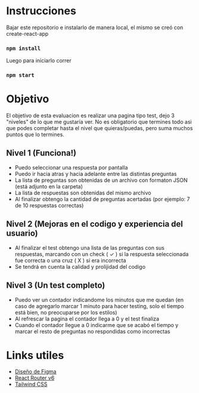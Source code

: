 # Instrucciones

Bajar este repositorio e instalarlo de manera local, el mismo se creó con create-react-app

### `npm install`

Luego para iniciarlo correr

### `npm start`

# Objetivo

El objetivo de esta evaluacion es realizar una pagina tipo test, dejo 3 "niveles" de lo que me gustaría ver. No es obligatorio que termines todo asi que podes completar hasta el nivel que quieras/puedas, pero suma muchos puntos que lo termines.

## Nivel 1 (Funciona!)

- Puedo seleccionar una respuesta por pantalla
- Puedo ir hacia atras y hacia adelante entre las distintas preguntas
- La lista de preguntas son obtenidas de un archivo con formaton JSON (está adjunto en la carpeta)
- La lista de respuestas son obtenidas del mismo archivo
- Al finalizar obtengo la cantidad de preguntas acertadas (por ejemplo: 7 de 10 respuestas correctas)

## Nivel 2 (Mejoras en el codigo y experiencia del usuario)

- Al finalizar el test obtengo una lista de las preguntas con sus respuestas, marcando con un check ( ✓ ) si la respuesta seleccionada fue correcta o una cruz ( X ) si era incorrecta
- Se tendrá en cuenta la calidad y prolijidad del codigo

## Nivel 3 (Un test completo)

- Puedo ver un contador indicandome los minutos que me quedan (en caso de agregarlo marcar 1 minuto para hacer testing, solo el tiempo está bien, no preocuparse por los estilos)
- Al refrescar la pagina el contador llega a 0 y el test finaliza
- Cuando el contador llegue a 0 indicarme que se acabó el tiempo y marcar el resto de preguntas no respondidas como incorrectas

# Links utiles

- [Diseño de Figma](https://www.figma.com/file/xhdwOP9NrXJ7gA9ZJB3Tvd/SPEAK-website-prototipo)
- [React Router v6](https://reactrouter.com/)
- [Tailwind CSS](https://tailwindcss.com/docs/)
